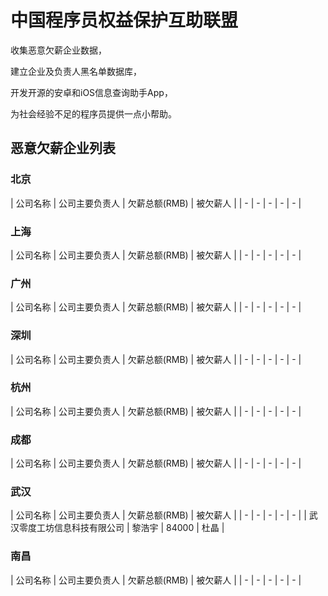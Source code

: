# 中国程序员权益保护互助联盟

收集恶意欠薪企业数据，

建立企业及负责人黑名单数据库，

开发开源的安卓和iOS信息查询助手App，

为社会经验不足的程序员提供一点小帮助。

## 恶意欠薪企业列表
### 北京
| 公司名称 | 公司主要负责人 | 欠薪总额(RMB) | 被欠薪人 |
| - | - | - | - | - |
### 上海
| 公司名称 | 公司主要负责人 | 欠薪总额(RMB) | 被欠薪人 |
| - | - | - | - | - |
### 广州
| 公司名称 | 公司主要负责人 | 欠薪总额(RMB) | 被欠薪人 |
| - | - | - | - | - |
### 深圳
| 公司名称 | 公司主要负责人 | 欠薪总额(RMB) | 被欠薪人 |
| - | - | - | - | - |
### 杭州
| 公司名称 | 公司主要负责人 | 欠薪总额(RMB) | 被欠薪人 |
| - | - | - | - | - |
### 成都
| 公司名称 | 公司主要负责人 | 欠薪总额(RMB) | 被欠薪人 |
| - | - | - | - | - |
### 武汉
| 公司名称 | 公司主要负责人 | 欠薪总额(RMB) | 被欠薪人 |
| - | - | - | - | - |
| 武汉零度工坊信息科技有限公司 | 黎浩宇 | 84000 | 杜晶 |
### 南昌
| 公司名称 | 公司主要负责人 | 欠薪总额(RMB) | 被欠薪人 |
| - | - | - | - | - |